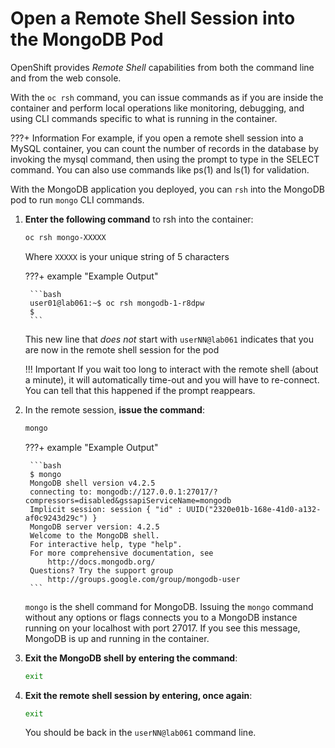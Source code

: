 # Open a Remote Shell Session into the MongoDB Pod

OpenShift provides *Remote Shell* capabilities from both the command line and from the web console.

With the `oc rsh` command, you can issue commands as if you are inside the container and perform local operations like monitoring, debugging, and using CLI commands specific to what is running in the container.

???+ Information
    For example, if you open a remote shell session into a MySQL container, you can count the number of records in the database by invoking the mysql command, then using the prompt to type in the SELECT command. You can also use commands like ps(1) and ls(1) for validation.

With the MongoDB application you deployed, you can `rsh` into the MongoDB pod to run `mongo` CLI commands.

1. **Enter the following command** to rsh into the container:

    ```bash
    oc rsh mongo-XXXXX
    ```

    Where `XXXXX` is your unique string of 5 characters

    ???+ example "Example Output"

        ```bash
        user01@lab061:~$ oc rsh mongodb-1-r8dpw
        $ 
        ```

    This new line that *does not* start with `userNN@lab061` indicates that you are now in the remote shell session for the pod

    !!! Important
        If you wait too long to interact with the remote shell (about a minute), it will automatically time-out and you will have to re-connect. You can tell that this happened if the prompt reappears.

1. In the remote session, **issue the command**:

    ```bash
    mongo
    ```

    ???+ example "Example Output"

        ```bash
        $ mongo
        MongoDB shell version v4.2.5
        connecting to: mongodb://127.0.0.1:27017/?compressors=disabled&gssapiServiceName=mongodb
        Implicit session: session { "id" : UUID("2320e01b-168e-41d0-a132-af0c9243d29c") }
        MongoDB server version: 4.2.5
        Welcome to the MongoDB shell.
        For interactive help, type "help".
        For more comprehensive documentation, see
            http://docs.mongodb.org/
        Questions? Try the support group
            http://groups.google.com/group/mongodb-user
        ```

    `mongo` is the shell command for MongoDB. Issuing the `mongo` command without any options or flags connects you to a MongoDB instance running on your localhost with port 27017. If you see this message, MongoDB is up and running in the container.

1. **Exit the MongoDB shell by entering the command**:

    ```bash
    exit
    ```

1. **Exit the remote shell session by entering, once again**:

    ```bash
    exit
    ```

    You should be back in the `userNN@lab061` command line.
